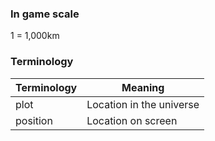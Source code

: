 ### In game scale
1 = 1,000km

### Terminology
Terminology | Meaning
------------ | -------------
plot     | Location in the universe
position | Location on screen      